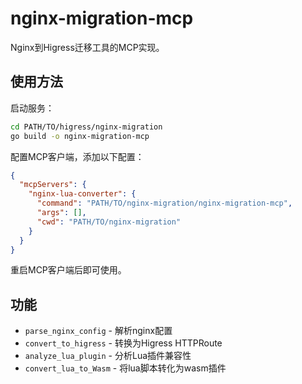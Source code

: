 # nginx-migration-mcp

Nginx到Higress迁移工具的MCP实现。

## 使用方法

启动服务：
```bash
cd PATH/TO/higress/nginx-migration
go build -o nginx-migration-mcp
```

配置MCP客户端，添加以下配置：
```json
{
  "mcpServers": {
    "nginx-lua-converter": {
      "command": "PATH/TO/nginx-migration/nginx-migration-mcp",
      "args": [],
      "cwd": "PATH/TO/nginx-migration"
    }
  }
}
```
重启MCP客户端后即可使用。

## 功能

- `parse_nginx_config` - 解析nginx配置
- `convert_to_higress` - 转换为Higress HTTPRoute
- `analyze_lua_plugin` - 分析Lua插件兼容性
- `convert_lua_to_Wasm` - 将lua脚本转化为wasm插件


